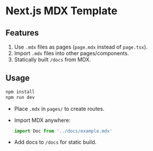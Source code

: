 # Next.js MDX Template

## Features
1. Use `.mdx` files as pages (`page.mdx` instead of `page.tsx`).
2. Import `.mdx` files into other pages/components.
3. Statically built `/docs` from MDX.

## Usage
```bash
npm install
npm run dev
````

* Place `.mdx` in `pages/` to create routes.
* Import MDX anywhere:

  ```jsx
  import Doc from '../docs/example.mdx'
  ```
* Add docs to `/docs` for static build.
